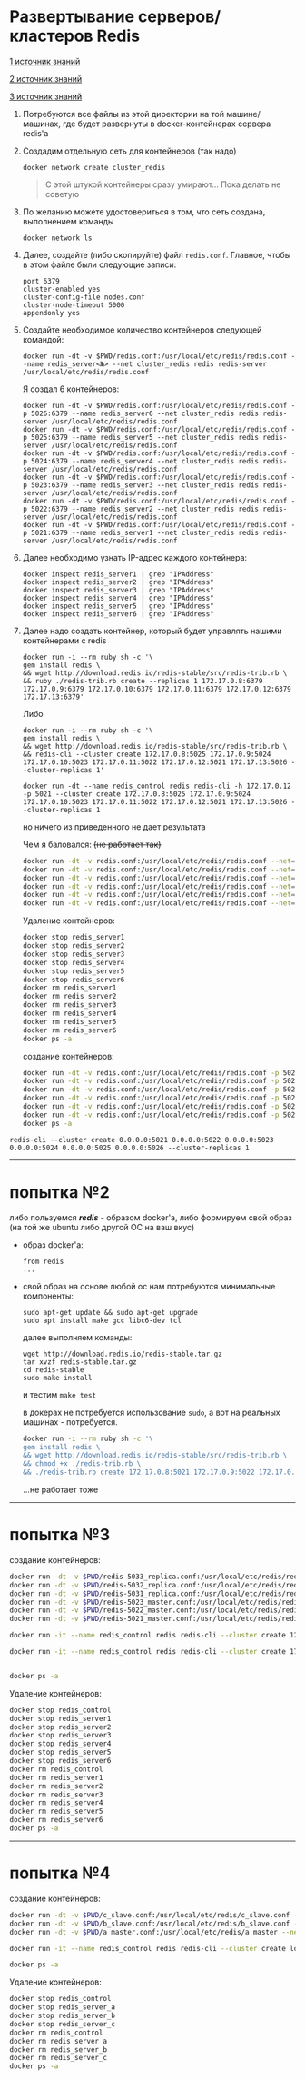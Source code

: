 # Развертывание серверов/кластеров Redis

[1 источник знаний](https://medium.com/commencis/creating-redis-cluster-using-docker-67f65545796d)

[2 источник знаний](https://redis.io/topics/cluster-tutorial)

[3 источник знаний](https://netpoint-dc.com/blog/redis-cluster-linux/)

1. Потребуются все файлы из этой директории на той машине/машинах, где будет развернуты в docker-контейнерах сервера redis'а

1. Создадим отдельную сеть для контейнеров (так надо)
	```
	docker network create cluster_redis
	```
	> С этой штукой контейнеры сразу умирают... Пока делать не советую

1. По желанию можете удостовериться в том, что сеть создана, выполнением команды
	```
	docker network ls
	```

1. Далее, создайте (либо скопируйте) файл `redis.conf`. Главное, чтобы в этом файле были следующие записи:
	```
	port 6379
	cluster-enabled yes
	cluster-config-file nodes.conf
	cluster-node-timeout 5000
	appendonly yes
	```

1. Создайте необходимое количество контейнеров следующей командой:
	```
	docker run -dt -v $PWD/redis.conf:/usr/local/etc/redis/redis.conf --name redis_server<№> --net cluster_redis redis redis-server /usr/local/etc/redis/redis.conf
	```

	Я создал 6 контейнеров:
	```
	docker run -dt -v $PWD/redis.conf:/usr/local/etc/redis/redis.conf -p 5026:6379 --name redis_server6 --net cluster_redis redis redis-server /usr/local/etc/redis/redis.conf
	docker run -dt -v $PWD/redis.conf:/usr/local/etc/redis/redis.conf -p 5025:6379 --name redis_server5 --net cluster_redis redis redis-server /usr/local/etc/redis/redis.conf
	docker run -dt -v $PWD/redis.conf:/usr/local/etc/redis/redis.conf -p 5024:6379 --name redis_server4 --net cluster_redis redis redis-server /usr/local/etc/redis/redis.conf
	docker run -dt -v $PWD/redis.conf:/usr/local/etc/redis/redis.conf -p 5023:6379 --name redis_server3 --net cluster_redis redis redis-server /usr/local/etc/redis/redis.conf
	docker run -dt -v $PWD/redis.conf:/usr/local/etc/redis/redis.conf -p 5022:6379 --name redis_server2 --net cluster_redis redis redis-server /usr/local/etc/redis/redis.conf
	docker run -dt -v $PWD/redis.conf:/usr/local/etc/redis/redis.conf -p 5021:6379 --name redis_server1 --net cluster_redis redis redis-server /usr/local/etc/redis/redis.conf
	```

1. Далее необходимо узнать IP-адрес каждого контейнера:
	```
	docker inspect redis_server1 | grep "IPAddress"
	docker inspect redis_server2 | grep "IPAddress"
	docker inspect redis_server3 | grep "IPAddress"
	docker inspect redis_server4 | grep "IPAddress"
	docker inspect redis_server5 | grep "IPAddress"
	docker inspect redis_server6 | grep "IPAddress"
	```

1. Далее надо создать контейнер, который будет управлять нашими контейнерами с redis
	```
	docker run -i --rm ruby sh -c '\
	gem install redis \
	&& wget http://download.redis.io/redis-stable/src/redis-trib.rb \
	&& ruby ./redis-trib.rb create --replicas 1 172.17.0.8:6379 172.17.0.9:6379 172.17.0.10:6379 172.17.0.11:6379 172.17.0.12:6379 172.17.13:6379'
	```

	Либо 

	```
	docker run -i --rm ruby sh -c '\
	gem install redis \
	&& wget http://download.redis.io/redis-stable/src/redis-trib.rb \
	&& redis-cli --cluster create 172.17.0.8:5025 172.17.0.9:5024 172.17.0.10:5023 172.17.0.11:5022 172.17.0.12:5021 172.17.13:5026 --cluster-replicas 1'
	```




	```
	docker run -dt --name redis_control redis redis-cli -h 172.17.0.12 -p 5021 --cluster create 172.17.0.8:5025 172.17.0.9:5024 172.17.0.10:5023 172.17.0.11:5022 172.17.0.12:5021 172.17.13:5026 --cluster-replicas 1
	```


	но ничего из приведенного не дает результата



	Чем я баловался: ~~(не работает так)~~
	```bash
	docker run -dt -v redis.conf:/usr/local/etc/redis/redis.conf --net=host --name redis_server6 redis redis-server /usr/local/etc/redis/redis.conf
	docker run -dt -v redis.conf:/usr/local/etc/redis/redis.conf --net=host --name redis_server5 redis redis-server /usr/local/etc/redis/redis.conf
	docker run -dt -v redis.conf:/usr/local/etc/redis/redis.conf --net=host --name redis_server4 redis redis-server /usr/local/etc/redis/redis.conf
	docker run -dt -v redis.conf:/usr/local/etc/redis/redis.conf --net=host --name redis_server3 redis redis-server /usr/local/etc/redis/redis.conf
	docker run -dt -v redis.conf:/usr/local/etc/redis/redis.conf --net=host --name redis_server2 redis redis-server /usr/local/etc/redis/redis.conf
	docker run -dt -v redis.conf:/usr/local/etc/redis/redis.conf --net=host --name redis_server1 redis redis-server /usr/local/etc/redis/redis.conf
	```

	Удаление контейнеров:
	```bash
	docker stop redis_server1
	docker stop redis_server2
	docker stop redis_server3
	docker stop redis_server4
	docker stop redis_server5
	docker stop redis_server6
	docker rm redis_server1
	docker rm redis_server2
	docker rm redis_server3
	docker rm redis_server4
	docker rm redis_server5
	docker rm redis_server6
	docker ps -a
	```

	создание контейнеров:
	```bash
	docker run -dt -v redis.conf:/usr/local/etc/redis/redis.conf -p 5026:6379 -p 15026:16379 --name redis_server6 redis redis-server /usr/local/etc/redis/redis.conf
	docker run -dt -v redis.conf:/usr/local/etc/redis/redis.conf -p 5025:6379 -p 15025:16379 --name redis_server5 redis redis-server /usr/local/etc/redis/redis.conf
	docker run -dt -v redis.conf:/usr/local/etc/redis/redis.conf -p 5024:6379 -p 15024:16379 --name redis_server4 redis redis-server /usr/local/etc/redis/redis.conf
	docker run -dt -v redis.conf:/usr/local/etc/redis/redis.conf -p 5023:6379 -p 15023:16379 --name redis_server3 redis redis-server /usr/local/etc/redis/redis.conf
	docker run -dt -v redis.conf:/usr/local/etc/redis/redis.conf -p 5022:6379 -p 15022:16379 --name redis_server2 redis redis-server /usr/local/etc/redis/redis.conf
	docker run -dt -v redis.conf:/usr/local/etc/redis/redis.conf -p 5021:6379 -p 15021:16379 --name redis_server1 redis redis-server /usr/local/etc/redis/redis.conf
	docker ps -a
	```


```
redis-cli --cluster create 0.0.0.0:5021 0.0.0.0:5022 0.0.0.0:5023 0.0.0.0:5024 0.0.0.0:5025 0.0.0.0:5026 --cluster-replicas 1
```



-----------

# попытка №2

либо пользуемся ***redis*** - образом docker'а, либо формируем свой образ (на той же ubuntu либо другой ОС на ваш вкус)
- образ docker'a:
	```
	from redis
	...
	```

- свой образ на основе любой ос
	нам потребуются минимальные компоненты:

	```
	sudo apt-get update && sudo apt-get upgrade
	sudo apt install make gcc libc6-dev tcl
	```

	далее выполняем команды:

	```
	wget http://download.redis.io/redis-stable.tar.gz
	tar xvzf redis-stable.tar.gz
	cd redis-stable
	sudo make install
	```

	и тестим `make test`

	в докерах не потребуется использование `sudo`, а вот на реальных машинах - потребуется.




	```bash
	docker run -i --rm ruby sh -c '\
	gem install redis \
	&& wget http://download.redis.io/redis-stable/src/redis-trib.rb \
	&& chmod +x ./redis-trib.rb \
	&& ./redis-trib.rb create 172.17.0.8:5021 172.17.0.9:5022 172.17.0.10:5023'
	```

	...не работает тоже


-----------

# попытка №3


создание контейнеров:

```bash
docker run -dt -v $PWD/redis-5033_replica.conf:/usr/local/etc/redis/redis-5033_replica.conf -p 5033:5033 -p 15033:15033 --name redis_server6 redis redis-server /usr/local/etc/redis/redis-5033_replica.conf
docker run -dt -v $PWD/redis-5032_replica.conf:/usr/local/etc/redis/redis-5032_replica.conf -p 5032:5032 -p 15032:15032 --name redis_server5 redis redis-server /usr/local/etc/redis/redis-5032_replica.conf
docker run -dt -v $PWD/redis-5031_replica.conf:/usr/local/etc/redis/redis-5031_replica.conf -p 5031:5031 -p 15031:15031 --name redis_server4 redis redis-server /usr/local/etc/redis/redis-5031_replica.conf
docker run -dt -v $PWD/redis-5023_master.conf:/usr/local/etc/redis/redis-5023_master.conf -p 5023:5023 -p 15023:15023 --name redis_server3 redis redis-server /usr/local/etc/redis/redis-5023_master.conf
docker run -dt -v $PWD/redis-5022_master.conf:/usr/local/etc/redis/redis-5022_master.conf -p 5022:5022 -p 15022:15022 --name redis_server2 redis redis-server /usr/local/etc/redis/redis-5022_master.conf
docker run -dt -v $PWD/redis-5021_master.conf:/usr/local/etc/redis/redis-5021_master.conf -p 5021:5021 -p 15021:15021 -p 5010:30001 --name redis_server1 redis redis-server /usr/local/etc/redis/redis-5021_master.conf

docker run -it --name redis_control redis redis-cli --cluster create 127.0.0.1:5021 127.0.0.1:5022 127.0.0.1:5023 127.0.0.1:5031 127.0.0.1:5032 127.0.0.1:5033 --cluster-replicas 1

docker run -it --name redis_control redis redis-cli --cluster create 172.17.0.10:5021 172.17.0.9:5022 172.17.0.8:5023


docker ps -a
```

Удаление контейнеров:
```bash
docker stop redis_control
docker stop redis_server1
docker stop redis_server2
docker stop redis_server3
docker stop redis_server4
docker stop redis_server5
docker stop redis_server6
docker rm redis_control
docker rm redis_server1
docker rm redis_server2
docker rm redis_server3
docker rm redis_server4
docker rm redis_server5
docker rm redis_server6
docker ps -a
```




-----------

# попытка №4

создание контейнеров:

```bash
docker run -dt -v $PWD/c_slave.conf:/usr/local/etc/redis/c_slave.conf --net=host --name redis_server_c redis redis-server /usr/local/etc/redis/c_slave.conf
docker run -dt -v $PWD/b_slave.conf:/usr/local/etc/redis/b_slave.conf --net=host --name redis_server_b redis redis-server /usr/local/etc/redis/b_slave.conf
docker run -dt -v $PWD/a_master.conf:/usr/local/etc/redis/a_master --net=host--name redis_server_a redis redis-server /usr/local/etc/redis/a_master

docker run -it --name redis_control redis redis-cli --cluster create localhost:6379 localhost:6380 localhost:6381

docker ps -a
```

Удаление контейнеров:
```bash
docker stop redis_control
docker stop redis_server_a
docker stop redis_server_b
docker stop redis_server_c
docker rm redis_control
docker rm redis_server_a
docker rm redis_server_b
docker rm redis_server_c
docker ps -a
```

